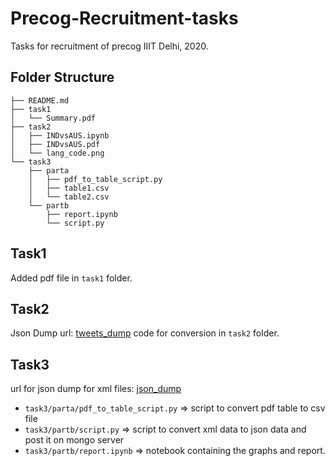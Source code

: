 # Precog-Recruitment-tasks
Tasks for recruitment of precog IIIT Delhi, 2020.

## Folder Structure
```
├── README.md
├── task1
│   └── Summary.pdf
├── task2
│   ├── INDvsAUS.ipynb
│   ├── INDvsAUS.pdf
│   └── lang_code.png
└── task3
    ├── parta
    │   ├── pdf_to_table_script.py
    │   ├── table1.csv
    │   └── table2.csv
    └── partb
        ├── report.ipynb
        └── script.py
```


## Task1
Added pdf file in `task1` folder.


## Task2
Json Dump url: [tweets_dump](https://drive.google.com/file/d/1M5FEGd2BCb4e83i61Khg-mqIi6SC6At0/view?usp=sharing)
code for conversion in `task2` folder.

## Task3
url for json dump for xml files: [json_dump](https://drive.google.com/drive/folders/1rAgHbnM6LFKMXDw9Y1A9nksrxZUKQI1F?usp=sharing)

- `task3/parta/pdf_to_table_script.py` => script to convert pdf table to csv file
- `task3/partb/script.py` => script to convert xml data to json data and post it on mongo server
- `task3/partb/report.ipynb` => notebook containing the graphs and report.
